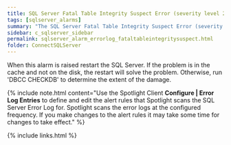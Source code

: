 ```yaml
---
title: ﻿SQL Server Fatal Table Integrity Suspect Error (severity level 22) alarm
tags: [sqlserver_alarms]
summary: "The SQL Server Fatal Table Integrity Suspect Error (severity level 22) alarm becomes active when Spotlight Enterprise detects a new fatal error message that contains the log entry 'Severity: 22' in the SQL Sever error log. It might indicate that the table or index specified in the message has been damaged by a software or hardware problem."
sidebar: c_sqlserver_sidebar
permalink: sqlserver_alarm_errorlog_fataltableintegritysuspect.html
folder: ConnectSQLServer
---
```


When this alarm is raised restart the SQL Server. If the problem is in the cache and not on the disk, the restart will solve the problem. Otherwise, run 'DBCC CHECKDB' to determine the extent of the damage.

{% include note.html content="Use the Spotlight Client **Configure \| Error Log Entries** to define and edit the alert rules that Spotlight scans the SQL Server Error Log for. Spotlight scans the error logs at the configured frequency. If you make changes to the alert rules it may take some time for changes to take effect." %}


{% include links.html %}
